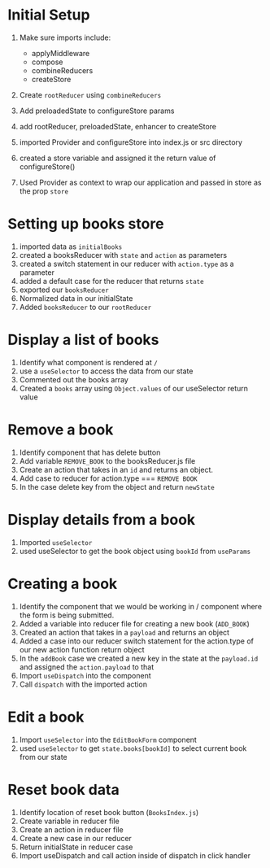 # Initial Setup
1. Make sure imports include:
    - applyMiddleware
    - compose
    - combineReducers
    - createStore

2. Create `rootReducer` using `combineReducers`
3. Add preloadedState to configureStore params
4. add rootReducer, preloadedState, enhancer to createStore
5. imported Provider and configureStore into index.js or src directory
6. created a store variable and assigned it the return value of configureStore()
7. Used Provider as context to wrap our application and passed in store as the prop `store`

# Setting up books store
1. imported data as `initialBooks`
2. created a booksReducer with `state` and `action` as parameters
3. created a switch statement in our reducer with `action.type` as a parameter
4. added a default case for the reducer that returns `state`
5. exported our `booksReducer`
6. Normalized data in our initialState
7. Added `booksReducer` to our `rootReducer`

# Display a list of books
1. Identify what component is rendered at `/`
2. use a `useSelector` to access the data from our state
3. Commented out the books array
4. Created a `books` array using `Object.values` of our useSelector return value

# Remove a book
1. Identify component that has delete button
2. Add variable `REMOVE_BOOK` to the booksReducer.js file
3. Create an action that takes in an `id` and returns an object.
4. Add case to reducer for action.type === `REMOVE BOOK` 
5. In the case delete key from the object and return `newState`

# Display details from a book
1. Imported `useSelector`
2. used useSelector to get the book object using `bookId` from `useParams`

# Creating a book
1. Identify the component that we would be working in / component where the form is being submitted.
2. Added a variable into reducer file for creating a new book (`ADD_BOOK`)
3. Created an action that takes in a `payload` and returns an object
4. Added a case into our reducer switch statement for the action.type of our new action function return object
5. In the `addBook` case we created a new key in the state at the `payload.id` and assigned the `action.payload` to that
6. Import `useDispatch` into the component 
7. Call `dispatch` with the imported action

# Edit a book
1. Import `useSelector` into the `EditBookForm` component
2. used `useSelector` to get `state.books[bookId]` to select current book from our state

# Reset book data
1. Identify location of reset book button (`BooksIndex.js`)
2. Create variable in reducer file
3. Create an action in reducer file
4. Create a new case in our reducer
5. Return initialState in reducer case
6. Import useDispatch and call action inside of dispatch in click handler
